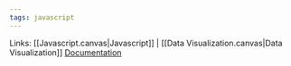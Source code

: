 ```yaml
---
tags: javascript
---
```

Links: [[Javascript.canvas|Javascript]] | [[Data Visualization.canvas|Data Visualization]]
[Documentation](https://d3js.org/getting-started)

